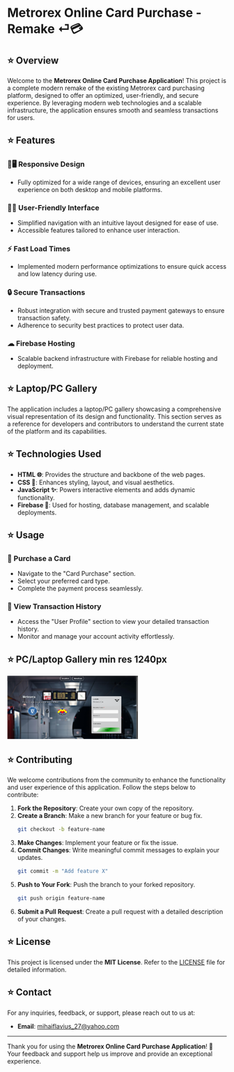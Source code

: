 # Metrorex Online Card Purchase - Remake ⏎💳

## ⭐ Overview

Welcome to the **Metrorex Online Card Purchase Application**! This project is a complete modern remake of the existing Metrorex card purchasing platform, designed to offer an optimized, user-friendly, and secure experience. By leveraging modern web technologies and a scalable infrastructure, the application ensures smooth and seamless transactions for users.

## ⭐ Features

### 📱🖥️ Responsive Design
- Fully optimized for a wide range of devices, ensuring an excellent user experience on both desktop and mobile platforms.

### 🧑‍💻 User-Friendly Interface
- Simplified navigation with an intuitive layout designed for ease of use.
- Accessible features tailored to enhance user interaction.

### ⚡ Fast Load Times
- Implemented modern performance optimizations to ensure quick access and low latency during use.

### 🔒 Secure Transactions
- Robust integration with secure and trusted payment gateways to ensure transaction safety.
- Adherence to security best practices to protect user data.

### ☁ Firebase Hosting
- Scalable backend infrastructure with Firebase for reliable hosting and deployment.

## ⭐ Laptop/PC Gallery

The application includes a laptop/PC gallery showcasing a comprehensive visual representation of its design and functionality. This section serves as a reference for developers and contributors to understand the current state of the platform and its capabilities.

## ⭐ Technologies Used

- **HTML 🌐**: Provides the structure and backbone of the web pages.
- **CSS 🎨**: Enhances styling, layout, and visual aesthetics.
- **JavaScript ✨**: Powers interactive elements and adds dynamic functionality.
- **Firebase 🚀**: Used for hosting, database management, and scalable deployments.

## ⭐ Usage

### 🛒 Purchase a Card
- Navigate to the "Card Purchase" section.
- Select your preferred card type.
- Complete the payment process seamlessly.

### 🕌 View Transaction History
- Access the "User Profile" section to view your detailed transaction history.
- Monitor and manage your account activity effortlessly.

  
## ⭐ PC/Laptop Gallery min res 1240px

<img src="poze-git/svs1.png" alt="1." width="300" />


## ⭐ Contributing

We welcome contributions from the community to enhance the functionality and user experience of this application. Follow the steps below to contribute:

1. **Fork the Repository**: Create your own copy of the repository.
2. **Create a Branch**: Make a new branch for your feature or bug fix.
   ```bash
   git checkout -b feature-name
   ```
3. **Make Changes**: Implement your feature or fix the issue.
4. **Commit Changes**: Write meaningful commit messages to explain your updates.
   ```bash
   git commit -m "Add feature X"
   ```
5. **Push to Your Fork**: Push the branch to your forked repository.
   ```bash
   git push origin feature-name
   ```
6. **Submit a Pull Request**: Create a pull request with a detailed description of your changes.

## ⭐ License

This project is licensed under the **MIT License**. Refer to the [LICENSE](LICENSE) file for detailed information.

## ⭐ Contact

For any inquiries, feedback, or support, please reach out to us at:
- **Email**: [mihaiflavius_27@yahoo.com](mailto:mihaiflavius_27@yahoo.com)

---

Thank you for using the **Metrorex Online Card Purchase Application**! 🙌 Your feedback and support help us improve and provide an exceptional experience.
